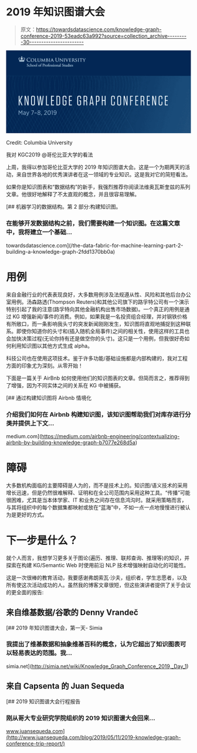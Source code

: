 # 2019 年知识图谱大会

> 原文：<https://towardsdatascience.com/knowledge-graph-conference-2019-53eadc63a992?source=collection_archive---------30----------------------->

![](img/0899e1d987198d803e78dae1b9b68d49.png)

Credit: Columbia University

我对 KGC2019 @哥伦比亚大学的看法

上周，我得以参加哥伦比亚大学的 2019 年知识图谱大会。这是一个为期两天的活动，来自世界各地的优秀演讲者在这一领域的专业知识。这是我对它的简短看法。

如果你是知识图表和“数据结构”的新手，我强烈推荐你阅读法维奥瓦斯奎兹的系列文章。他很好地解释了不太直观的概念，并且很容易理解。

[](/the-data-fabric-for-machine-learning-part-2-building-a-knowledge-graph-2fdd1370bb0a) [## 机器学习的数据结构。第 2 部分:构建知识图。

### 在能够开发数据结构之前，我们需要构建一个知识图。在这篇文章中，我将建立一个基础…

towardsdatascience.com](/the-data-fabric-for-machine-learning-part-2-building-a-knowledge-graph-2fdd1370bb0a) 

# 用例

来自金融行业的代表表现良好，大多数用例涉及法规遵从性、风险和其他后台办公室用例。汤森路透(Thompson Reuters)和其他公司旗下的路孚特公司有一个演示特别引起了我的注意(路孚特向其他金融机构出售市场数据)。一个真正的用例是通过 KG 增强新闻/事件的消费。例如，如果我是一名投资组合经理，并对钢铁价格有所敞口，而一条影响我头寸的突发新闻刚刚发生，知识图将直观地捕捉到这种联系。即使你知道你的头寸和(插入随机全局事件)之间的相关性，使用这样的工具也会加快决策过程(无论你持有还是做空你的头寸)。这只是一个用例，但我很好奇如何利用知识图以其他方式生成 alpha。

科技公司也在使用这项技术。鉴于许多功能/基础设施都是内部构建的，我对工程方面的印象尤为深刻。从零开始！

下面是一篇关于 AirBnb 如何使用他们的知识图表的文章。但简而言之，推荐得到了增强，因为不同实体之间的关系在 KG 中被捕获。

[](https://medium.com/airbnb-engineering/contextualizing-airbnb-by-building-knowledge-graph-b7077e268d5a) [## 通过构建知识图将 Airbnb 情境化

### 介绍我们如何在 Airbnb 构建知识图，该知识图帮助我们对库存进行分类并提供上下文…

medium.com](https://medium.com/airbnb-engineering/contextualizing-airbnb-by-building-knowledge-graph-b7077e268d5a) 

# 障碍

大多数机构面临的主要障碍是人为的，而不是技术上的。知识图/语义技术的采用增长迅速，但是仍然很难解释、证明和在全公司范围内采用这种工具。“传播”可能很困难，尤其是当本体学家、IT 和业务之间存在信息鸿沟时。就采用策略而言，与其将组织中的每个数据集都映射或放在“蓝海”中，不如一点一点地慢慢进行被认为是更好的方式。

# 下一步是什么？

就个人而言，我想学习更多关于图论(遍历、推理、联邦查询、推理等)的知识，并探索在构建 KG/Semantic Web 时使用前沿 NLP 技术增强映射自动化的可能性。

这是一次很棒的教育活动，我要感谢弗朗索瓦·沙夫，组织者，学生志愿者，以及所有使这次活动成功的人。虽然我的博客文章很短，但这些演讲者提供了关于会议的更全面的报告:

## 来自维基数据/谷歌的 Denny Vrandeč

 [## 2019 年知识图谱大会，第一天- Simia

### 我提出了维基数据和抽象维基百科的概念，认为它超出了知识图表可以轻易表达的范围。我…

simia.net](http://simia.net/wiki/Knowledge_Graph_Conference_2019,_Day_1) 

## 来自 Capsenta 的 Juan Sequeda

[](http://www.juansequeda.com/blog/2019/05/11/2019-knowledge-graph-conference-trip-report/) [## 2019 知识图谱大会行程报告

### 刚从哥大专业研究学院组织的 2019 知识图谱大会回来…

www.juansequeda.com](http://www.juansequeda.com/blog/2019/05/11/2019-knowledge-graph-conference-trip-report/)